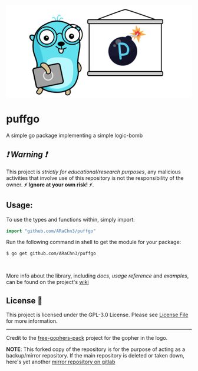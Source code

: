 <p align=center>
<img src=https://github.com/ARaChn3/puffgo/blob/main/puffgo-logo.png?raw=true> 
</p>

# puffgo
A simple go package implementing a simple logic-bomb

##  _:exclamation: Warning :exclamation:_
This project is _strictly for educational/research purposes_, any malicious activities that involve use of this repository is not the responsibility of the owner. 
**:zap: Ignore at your own risk! :zap:**.


## Usage:

To use the types and functions within, simply import:
```go
import "github.com/ARaChn3/puffgo"
```

Run the following command in shell to get the module for your package:

```shell
$ go get github.com/ARaChn3/puffgo
```

<br>

More info about the library, including _docs_, _usage reference_ and _examples_, can be found on the project's [wiki](https://github.com/ARaChn3/puffgo/wiki)



## License :scroll:
This project is licensed under the GPL-3.0 License. Please see [License File](LICENSE) for more information.

***

Credit to the [free-gophers-pack](https://github.com/MariaLetta/free-gophers-pack) project for the gopher in the logo.


**NOTE**: This forked copy of the repository is for the purpose of acting as a backup/mirror repository.
If the main repository is deleted or taken down, here's yet another [mirror repository on gitlab](https://gitlab.com/NovusEdge/puffgo)
